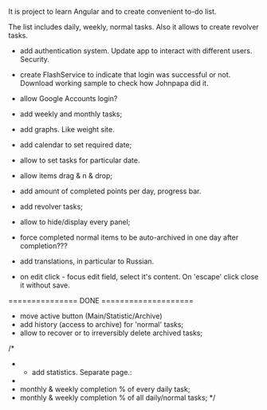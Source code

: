 It is project to learn Angular and to create convenient to-do list.

The list includes daily, weekly, normal tasks.
Also it allows to create revolver tasks.

- add authentication system. Update app to interact with different users. Security.
- create FlashService to indicate that login was successful or not. 
Download working sample to check how Johnpapa did it.

- allow Google Accounts login?

- add weekly and monthly tasks;
- add graphs. Like weight site.
- add calendar to set required date;
- allow to set tasks for particular date.


- allow items drag & n & drop;
- add amount of completed points per day, progress bar.
- add revolver tasks;

- allow to hide/display every panel;
- force completed normal items to be auto-archived in one day after completion???
- add translations, in particular to Russian.

- on edit click - focus edit field, select it's content. On 'escape' click close it without save.

=============== DONE ====================

- move active button (Main/Statistic/Archive)
- add history (access to archive) for 'normal' tasks;
- allow to recover or to irreversibly delete archived tasks;

/*
 * - add statistics. Separate page.:
 * 
 * monthly & weekly completion % of every daily task;
 * monthly & weekly completion % of all daily/normal tasks;
 */

